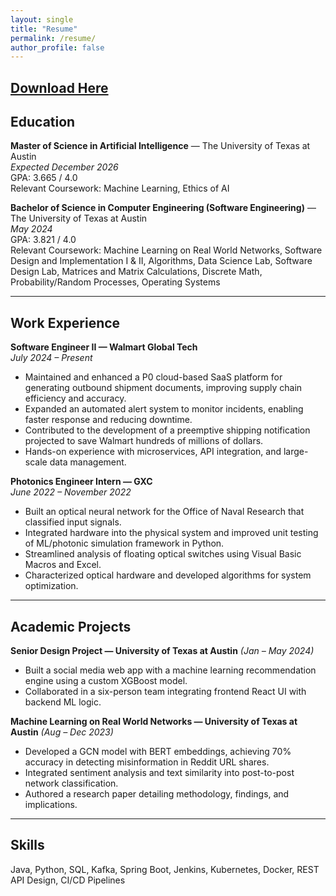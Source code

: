 ```yaml
---
layout: single
title: "Resume"
permalink: /resume/
author_profile: false
---
```

[Download Here](/assets/docs/stephen-young-resume.pdf)
---

## Education

**Master of Science in Artificial Intelligence** — The University of Texas at Austin  
*Expected December 2026*  
GPA: 3.665 / 4.0  
Relevant Coursework: Machine Learning, Ethics of AI  

**Bachelor of Science in Computer Engineering (Software Engineering)** — The University of Texas at Austin  
*May 2024*  
GPA: 3.821 / 4.0  
Relevant Coursework: Machine Learning on Real World Networks, Software Design and Implementation I & II, Algorithms, Data Science Lab, Software Design Lab, Matrices and Matrix Calculations, Discrete Math, Probability/Random Processes, Operating Systems  

---

## Work Experience

**Software Engineer II — Walmart Global Tech**  
*July 2024 – Present*  
- Maintained and enhanced a P0 cloud-based SaaS platform for generating outbound shipment documents, improving supply chain efficiency and accuracy.  
- Expanded an automated alert system to monitor incidents, enabling faster response and reducing downtime.  
- Contributed to the development of a preemptive shipping notification projected to save Walmart hundreds of millions of dollars.  
- Hands-on experience with microservices, API integration, and large-scale data management.  

**Photonics Engineer Intern — GXC**  
*June 2022 – November 2022*  
- Built an optical neural network for the Office of Naval Research that classified input signals.  
- Integrated hardware into the physical system and improved unit testing of ML/photonic simulation framework in Python.  
- Streamlined analysis of floating optical switches using Visual Basic Macros and Excel.  
- Characterized optical hardware and developed algorithms for system optimization.  

---

## Academic Projects

**Senior Design Project — University of Texas at Austin** *(Jan – May 2024)*  
- Built a social media web app with a machine learning recommendation engine using a custom XGBoost model.  
- Collaborated in a six-person team integrating frontend React UI with backend ML logic.  

**Machine Learning on Real World Networks — University of Texas at Austin** *(Aug – Dec 2023)*  
- Developed a GCN model with BERT embeddings, achieving 70% accuracy in detecting misinformation in Reddit URL shares.  
- Integrated sentiment analysis and text similarity into post-to-post network classification.  
- Authored a research paper detailing methodology, findings, and implications.  

---

## Skills

Java, Python, SQL, Kafka, Spring Boot, Jenkins, Kubernetes, Docker, REST API Design, CI/CD Pipelines
